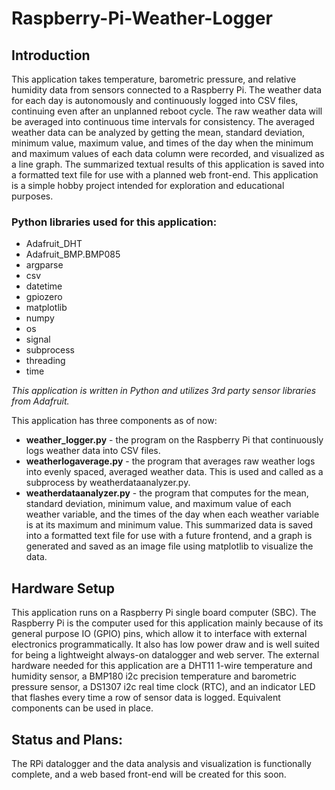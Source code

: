 # Raspberry-Pi-Weather-Logger

## Introduction
This application takes temperature, barometric pressure, and relative humidity data from sensors connected to a Raspberry Pi. The weather data for each day is autonomously and continuously logged into CSV files, continuing even after an unplanned reboot cycle. The raw weather data will be averaged into continuous time intervals for consistency. The averaged weather data can be analyzed by getting the mean, standard deviation, minimum value, maximum value, and times of the day when the minimum and maximum values of each data column were recorded, and visualized as a line graph. The summarized textual results of this application is saved into a formatted text file for use with a planned web front-end. This application is a simple hobby project intended for exploration and educational purposes.

### Python libraries used for this application:
- Adafruit_DHT
- Adafruit_BMP.BMP085
- argparse
- csv
- datetime
- gpiozero
- matplotlib
- numpy
- os
- signal
- subprocess
- threading
- time

*This application is written in Python and utilizes 3rd party sensor libraries from Adafruit.*

This application has three components as of now:
- **weather_logger.py** - the program on the Raspberry Pi that continuously logs weather data into CSV files.
- **weatherlogaverage.py** - the program that averages raw weather logs into evenly spaced, averaged weather data. This is used and called as a subprocess by weatherdataanalyzer.py.
- **weatherdataanalyzer.py** - the program that computes for the mean, standard deviation, minimum value, and maximum value of each weather variable, and the times of the day when each weather variable is at its maximum and minimum value. This summarized data is saved into a formatted text file for use with a future frontend, and a graph is generated and saved as an image file using matplotlib to visualize the data.

## Hardware Setup
This application runs on a Raspberry Pi single board computer (SBC). The Raspberry Pi is the  computer used for this application mainly because of its general purpose IO (GPIO) pins, which allow it to interface with external electronics programmatically. It also has low power draw and is well suited for being a lightweight always-on datalogger and web server. The external hardware needed for this application are a DHT11 1-wire temperature and humidity sensor, a BMP180 i2c precision temperature and barometric pressure sensor, a DS1307 i2c real time clock (RTC), and an indicator LED that flashes every time a row of sensor data is logged. Equivalent components can be used in place.

## Status and Plans:
The RPi datalogger and the data analysis and visualization is functionally complete, and a web based front-end will be created for this soon.

